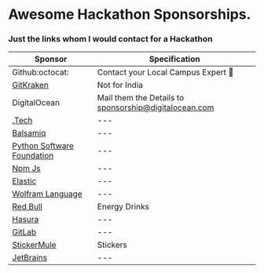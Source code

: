 # Awesome Hackathon Sponsorships.
### Just the links whom I would contact for a Hackathon     
Sponsor|Specification
-------|------
Github:octocat:|Contact your Local Campus Expert :triangular_flag_on_post:
[GitKraken](https://www.gitkraken.com/contact)|Not for India  
DigitalOcean|Mail them the Details to sponsorship@digitalocean.com
[.Tech](https://get.tech/hackathons) | ---
 [Balsamiq](https://balsamiq.com/givingback/sponsorships/apply/)|---
 [Python Software Foundation](https://www.python.org/psf/grants/)|---
 [Npm Js](https://www.surveymonkey.com/r/npmsponsorshiprequests)|---
 [Elastic](https://www.elastic.co/community/meetups/already-hosting-meetup-in-a-box)|---
 [Wolfram Language](https://www.wolfram.com/hackathons/sponsor-request/)|---
 [Red Bull](https://energydrink.redbull.com/contact-sponsorship)| Energy Drinks
 [Hasura](https://hasura.io/community)|---
 [GitLab](https://about.gitlab.com/community/sponsorship/)|---
 [StickerMule](https://www.stickermule.com/support/will-you-sponsor-my-organization)|Stickers
 [JetBrains](https://www.jetbrains.com/community/support/sponsorship_request.html)|---
